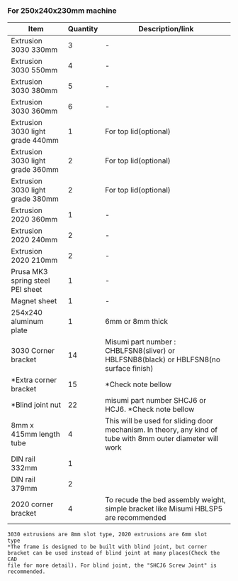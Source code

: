 ### For 250x240x230mm machine

| Item                             | Quantity | Description/link                                                                                            |
| -------------------------------- | -------- | ----------------------------------------------------------------------------------------------------------- |
| Extrusion 3030 330mm             | 3        | -                                                                                                           |
| Extrusion 3030 550mm             | 4        | -                                                                                                           |
| Extrusion 3030 380mm             | 5        | -                                                                                                           |
| Extrusion 3030 360mm             | 6        | -                                                                                                           |
| Extrusion 3030 light grade 440mm | 1        | For top lid(optional)                                                                                       |
| Extrusion 3030 light grade 360mm | 2        | For top lid(optional)                                                                                       |
| Extrusion 3030 light grade 380mm | 2        | For top lid(optional)                                                                                       |
| Extrusion 2020 360mm             | 1        | -                                                                                                           |
| Extrusion 2020 240mm             | 2        | -                                                                                                           |
| Extrusion 2020 210mm             | 2        | -                                                                                                           |
| Prusa MK3 spring steel PEI sheet | 1        | -                                                                                                           |
| Magnet sheet                     | 1        | -                                                                                                           |
| 254x240 aluminum plate           | 1        | 6mm or 8mm thick                                                                                            |
| 3030 Corner bracket              | 14       | Misumi part number : CHBLFSN8(sliver) or HBLFSNB8(black) or HBLFSN8(no surface finish)                      |
| \*Extra corner bracket           | 15       | \*Check note bellow                                                                                         |
| \*Blind joint nut                | 22       | misumi part number SHCJ6 or HCJ6. \*Check note bellow                                                       |
| 8mm x 415mm length tube          | 4        | This will be used for sliding door mechanism. In theory, any kind of tube with 8mm outer diameter will work |
| DIN rail 332mm                   | 1        |                                                                                                             |
| DIN rail 379mm                   | 2        |                                                                                                             |
| 2020 corner bracket              | 4        | To recude the bed assembly weight, simple bracket like Misumi HBLSP5 are recommended                        |

<code>3030 extrusions are 8mm slot type, 2020 extrusions are 6mm slot type</code>  
<code>\*The frame is designed to be built with blind joint, but corner bracket can be used instead of blind joint at many places(Check the CAD file for more detail). For blind joint, the "SHCJ6 Screw Joint" is recommended.</code>

